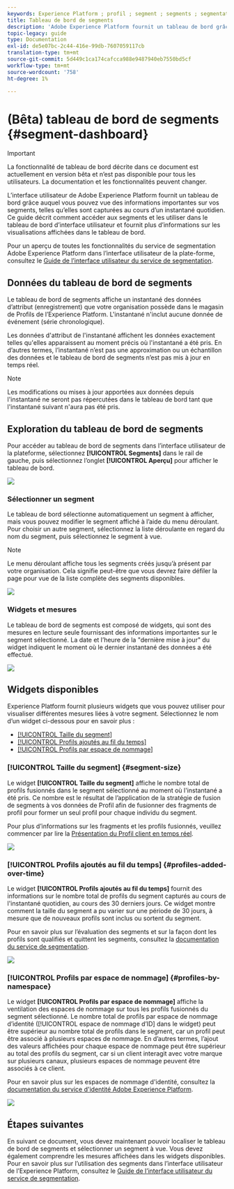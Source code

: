 ```yaml
---
keywords: Experience Platform ; profil ; segment ; segments ; segmentation ; interface utilisateur ; interface utilisateur ; personnalisation ; tableau de bord de segment ; tableau de bord
title: Tableau de bord de segments
description: 'Adobe Experience Platform fournit un tableau de bord grâce auquel vous pouvez vue des informations importantes sur les segments créés par votre entreprise. '
topic-legacy: guide
type: Documentation
exl-id: de5e07bc-2c44-416e-99db-7607059117cb
translation-type: tm+mt
source-git-commit: 5d449c1ca174cafcca988e9487940eb7550bd5cf
workflow-type: tm+mt
source-wordcount: '758'
ht-degree: 1%

---
```


# (Bêta) tableau de bord de segments {#segment-dashboard}

>[!IMPORTANT]
>
>La fonctionnalité de tableau de bord décrite dans ce document est actuellement en version bêta et n’est pas disponible pour tous les utilisateurs. La documentation et les fonctionnalités peuvent changer.

L’interface utilisateur de Adobe Experience Platform fournit un tableau de bord grâce auquel vous pouvez vue des informations importantes sur vos segments, telles qu’elles sont capturées au cours d’un instantané quotidien. Ce guide décrit comment accéder aux segments et les utiliser dans le tableau de bord d’interface utilisateur et fournit plus d’informations sur les visualisations affichées dans le tableau de bord.

Pour un aperçu de toutes les fonctionnalités du service de segmentation Adobe Experience Platform dans l’interface utilisateur de la plate-forme, consultez le [Guide de l’interface utilisateur du service de segmentation](../../segmentation/ui/overview.md).

## Données du tableau de bord de segments

Le tableau de bord de segments affiche un instantané des données d’attribut (enregistrement) que votre organisation possède dans le magasin de Profils de l’Experience Platform. L&#39;instantané n&#39;inclut aucune donnée de événement (série chronologique).

Les données d&#39;attribut de l&#39;instantané affichent les données exactement telles qu&#39;elles apparaissent au moment précis où l&#39;instantané a été pris. En d’autres termes, l’instantané n’est pas une approximation ou un échantillon des données et le tableau de bord de segments n’est pas mis à jour en temps réel.

>[!NOTE]
>
>Les modifications ou mises à jour apportées aux données depuis l&#39;instantané ne seront pas répercutées dans le tableau de bord tant que l&#39;instantané suivant n&#39;aura pas été pris.

## Exploration du tableau de bord de segments

Pour accéder au tableau de bord de segments dans l’interface utilisateur de la plateforme, sélectionnez **[!UICONTROL Segments]** dans le rail de gauche, puis sélectionnez l’onglet **[!UICONTROL Aperçu]** pour afficher le tableau de bord.

![](../images/segments/dashboard-overview.png)

### Sélectionner un segment

Le tableau de bord sélectionne automatiquement un segment à afficher, mais vous pouvez modifier le segment affiché à l’aide du menu déroulant. Pour choisir un autre segment, sélectionnez la liste déroulante en regard du nom du segment, puis sélectionnez le segment à vue.

>[!NOTE]
>
>Le menu déroulant affiche tous les segments créés jusqu’à présent par votre organisation. Cela signifie peut-être que vous devrez faire défiler la page pour vue de la liste complète des segments disponibles.

![](../images/segments/change-segment.png)

### Widgets et mesures

Le tableau de bord de segments est composé de widgets, qui sont des mesures en lecture seule fournissant des informations importantes sur le segment sélectionné. La date et l’heure de la &quot;dernière mise à jour&quot; du widget indiquent le moment où le dernier instantané des données a été effectué.

![](../images/segments/widget-timestamp.png)

## Widgets disponibles

Experience Platform fournit plusieurs widgets que vous pouvez utiliser pour visualiser différentes mesures liées à votre segment. Sélectionnez le nom d’un widget ci-dessous pour en savoir plus :

* [[!UICONTROL Taille du segment]](#segment-size)
* [[!UICONTROL Profils ajoutés au fil du temps]](#profiles-added-over-time)
* [[!UICONTROL Profils par espace de nommage]](#profiles-by-namespace)

### [!UICONTROL Taille du segment] {#segment-size}

Le widget **[!UICONTROL Taille du segment]** affiche le nombre total de profils fusionnés dans le segment sélectionné au moment où l&#39;instantané a été pris. Ce nombre est le résultat de l’application de la stratégie de fusion de segments à vos données de Profil afin de fusionner des fragments de profil pour former un seul profil pour chaque individu du segment.

Pour plus d’informations sur les fragments et les profils fusionnés, veuillez commencer par lire la [Présentation du Profil client en temps réel](../../profile/home.md).

![](../images/segments/segment-size.png)

### [!UICONTROL Profils ajoutés au fil du temps] {#profiles-added-over-time}

Le widget **[!UICONTROL Profils ajoutés au fil du temps]** fournit des informations sur le nombre total de profils du segment capturés au cours de l&#39;instantané quotidien, au cours des 30 derniers jours. Ce widget montre comment la taille du segment a pu varier sur une période de 30 jours, à mesure que de nouveaux profils sont inclus ou sortent du segment.

Pour en savoir plus sur l’évaluation des segments et sur la façon dont les profils sont qualifiés et quittent les segments, consultez la [documentation du service de segmentation](../../segmentation/home.md).

![](../images/segments/profiles-added-over-time.png)

### [!UICONTROL Profils par espace de nommage] {#profiles-by-namespace}

Le widget **[!UICONTROL Profils par espace de nommage]** affiche la ventilation des espaces de nommage sur tous les profils fusionnés du segment sélectionné. Le nombre total de profils par espace de nommage d’identité ([!UICONTROL espace de nommage d’ID] dans le widget) peut être supérieur au nombre total de profils dans le segment, car un profil peut être associé à plusieurs espaces de nommage. En d’autres termes, l’ajout des valeurs affichées pour chaque espace de nommage peut être supérieur au total des profils du segment, car si un client interagit avec votre marque sur plusieurs canaux, plusieurs espaces de nommage peuvent être associés à ce client.

Pour en savoir plus sur les espaces de nommage d&#39;identité, consultez la [documentation du service d&#39;identité Adobe Experience Platform](../../identity-service/home.md).

![](../images/segments/profiles-by-namespace.png)

## Étapes suivantes

En suivant ce document, vous devez maintenant pouvoir localiser le tableau de bord de segments et sélectionner un segment à vue. Vous devez également comprendre les mesures affichées dans les widgets disponibles. Pour en savoir plus sur l’utilisation des segments dans l’interface utilisateur de l’Experience Platform, consultez le [Guide de l’interface utilisateur du service de segmentation](../../segmentation/ui/overview.md).
